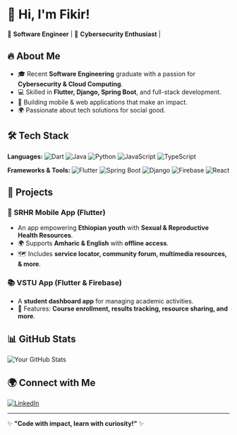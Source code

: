 # 👋 Hi, I'm Fikir!

🚀 **Software Engineer** | 🔐 **Cybersecurity Enthusiast** | 

## 🔥 About Me
- 🎓 Recent **Software Engineering** graduate with a passion for **Cybersecurity & Cloud Computing**.
- 💻 Skilled in **Flutter, Django, Spring Boot**, and full-stack development.
- 📱 Building mobile & web applications that make an impact.
- 🌍 Passionate about tech solutions for social good.

## 🛠️ Tech Stack
**Languages:**
![Dart](https://img.shields.io/badge/Dart-0175C2?style=flat&logo=dart&logoColor=white)
![Java](https://img.shields.io/badge/Java-007396?style=flat&logo=java&logoColor=white)
![Python](https://img.shields.io/badge/Python-3776AB?style=flat&logo=python&logoColor=white)
![JavaScript](https://img.shields.io/badge/JavaScript-F7DF1E?style=flat&logo=javascript&logoColor=black)
![TypeScript](https://img.shields.io/badge/TypeScript-3178C6?style=flat&logo=typescript&logoColor=white)

**Frameworks & Tools:**
![Flutter](https://img.shields.io/badge/Flutter-02569B?style=flat&logo=flutter&logoColor=white)
![Spring Boot](https://img.shields.io/badge/Spring_Boot-6DB33F?style=flat&logo=spring-boot&logoColor=white)
![Django](https://img.shields.io/badge/Django-092E20?style=flat&logo=django&logoColor=white)
![Firebase](https://img.shields.io/badge/Firebase-FFCA28?style=flat&logo=firebase&logoColor=black)
![React](https://img.shields.io/badge/React-61DAFB?style=flat&logo=react&logoColor=black)

## 🚀 Projects
### **📱 SRHR Mobile App** (Flutter)
- An app empowering **Ethiopian youth** with **Sexual & Reproductive Health Resources**.
- 🌍 Supports **Amharic & English** with **offline access**.
- 🗺️ Includes **service locator, community forum, multimedia resources, & more**.

### **📚 VSTU App** (Flutter & Firebase)
- A **student dashboard app** for managing academic activities.
- 📖 Features: **Course enrollment, results tracking, resource sharing, and more**.

## 📊 GitHub Stats
![Your GitHub Stats](https://github-readme-stats.vercel.app/api?username=fikirfikre&show_icons=true&theme=radical)

## 🌍 Connect with Me
[![LinkedIn](https://img.shields.io/badge/LinkedIn-blue?style=flat&logo=linkedin)](https://linkedin.com/in/fikir-fikre-05321b25b)


---
✨ **"Code with impact, learn with curiosity!"** ✨
